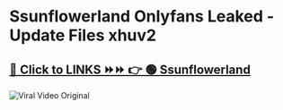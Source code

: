 
 # Ssunflowerland Onlyfans Leaked - Update Files xhuv2

## <h2><a href="https://clipsfans.com/Ssunflowerland&ref=git">🔗 Click to LINKS ⏩⏩ 👉 🟢 Ssunflowerland </a></h2>

<a href="https://clipsfans.com/Ssunflowerland&ref=git" rel="nofollow" data-target="animated-image.originalLink"><img src="https://i.ibb.co.com/xMMVF88/686577567.gif" alt="Viral Video Original" style="max-width: 100%; display: inline-block;" data-target="animated-image.originalImage"></a>

